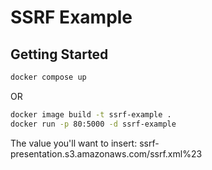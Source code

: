 # SSRF Example

## Getting Started

```bash
docker compose up
```

OR

```bash
docker image build -t ssrf-example .
docker run -p 80:5000 -d ssrf-example
```

The value you'll want to insert: ssrf-presentation.s3.amazonaws.com/ssrf.xml%23
